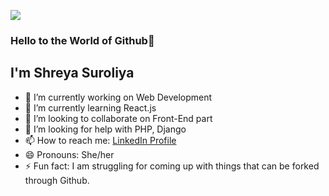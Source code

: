 ![](https://komarev.com/ghpvc/?username=shreyacasm&color=red)
### Hello to the World of Github👋
## I'm Shreya Suroliya

- 🔭 I’m currently working on Web Development
- 🌱 I’m currently learning React.js
- 👯 I’m looking to collaborate on Front-End part  
- 🤔 I’m looking for help with PHP, Django
- 📫 How to reach me: [LinkedIn Profile](https://www.linkedin.com/in/shreya2000/)
- 😄 Pronouns: She/her
- ⚡ Fun fact: I am struggling for coming up with things that can be forked through Github.
